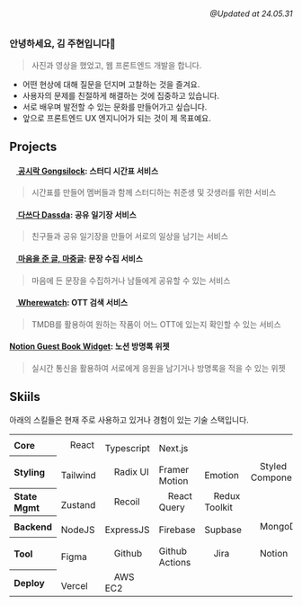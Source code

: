 <h6 align="right">@Updated at 24.05.31</h6>

### 안녕하세요, 김 주현입니다🙌

> 사진과 영상을 했었고, 웹 프론트엔드 개발을 합니다.

- 어떤 현상에 대해 질문을 던지며 고찰하는 것을 즐겨요.
- 사용자의 문제를 친절하게 해결하는 것에 집중하고 있습니다.
- 서로 배우며 발전할 수 있는 문화를 만들어가고 싶습니다.
- 앞으로 프론트엔드 UX 엔지니어가 되는 것이 제 목표예요.

## Projects

#### [<img src="https://github.com/sangpok/sangpok/assets/48979587/b36dc17a-d451-43f3-b9a8-af16bf47c6b9" width="12px" /> 공시락 Gongsilock](https://github.com/Dosilock/Frontend): 스터디 시간표 서비스
> 시간표를 만들어 멤버들과 함께 스터디하는 취준생 및 갓생러를 위한 서비스

#### [<img src="https://github.com/sangpok/sangpok/assets/48979587/603dc49c-6f77-4f64-aec4-6d61cc69db2e" width="12px" /> 다쓰다 Dassda](https://github.com/SSDA-Side/SSDA-Front): 공유 일기장 서비스
> 친구들과 공유 일기장을 만들어 서로의 일상을 남기는 서비스

#### [<img src="https://github.com/sangpok/sangpok/assets/48979587/53e019d4-0ea4-4896-9311-c4099609ff97" width="12px" /> 마음을 준 글, 마중글](https://github.com/sangpok/meet-writing): 문장 수집 서비스
> 마음에 든 문장을 수집하거나 남들에게 공유할 수 있는 서비스

#### [<img src="https://github.com/sangpok/sangpok/assets/48979587/000d8942-6395-4d97-b5d8-b8a5198685b4" width="12px" /> Wherewatch](https://github.com/sangpok/wherewatch): OTT 검색 서비스
> TMDB를 활용하여 원하는 작품이 어느 OTT에 있는지 확인할 수 있는 서비스

#### [Notion Guest Book Widget](https://github.com/sangpok/ngw-v2): 노션 방명록 위젯
> 실시간 통신을 활용하여 서로에게 응원을 남기거나 방명록을 적을 수 있는 위젯

## Skiils

아래의 스킬들은 현재 주로 사용하고 있거나 경험이 있는 기술 스택입니다.

<table>
  <tr>
    <th align="left">Core</th>
    <td><img src="https://github.com/sangpok/sangpok/assets/48979587/0b494592-f013-4fa1-9f56-231160d89fc5" width="12px" /> React</td>
    <td><img src="https://github.com/sangpok/sangpok/assets/48979587/5e319a1b-6ab3-4509-8ab3-841f0d2ecd4b" width="12px" /> Typescript</td>
    <td><img src="https://github.com/sangpok/sangpok/assets/48979587/69140cd4-de09-4403-8128-112411036d79" width="12px" /> Next.js</td>
    <td colspan="3" />
  </tr>
  
  <tr>
    <th align="left">Styling</th>
    <td><img src="https://github.com/sangpok/sangpok/assets/48979587/762757c7-62ae-4d8a-929a-6c46e6c78660" width="12px" /> Tailwind</td>
    <td><img src="https://github.com/sangpok/sangpok/assets/48979587/26e10e71-e55e-40d9-84cc-9379062fa3f8" width="12px" /> Radix UI</td>
    <td><img src="https://github.com/sangpok/sangpok/assets/48979587/7087c53a-b5d0-48e0-81eb-34ae3a0c026e" width="12px" /> Framer Motion</td>
    <td><img src="https://github.com/sangpok/sangpok/assets/48979587/6d18a2d4-6094-4ecd-825e-582511d83e5c" width="12px" /> Emotion</td>
    <td><img src="https://github.com/sangpok/sangpok/assets/48979587/496bc584-c3ab-47be-acea-ddeb40290932" width="12px" /> Styled Components</td>
    <td><img src="https://github.com/sangpok/sangpok/assets/48979587/aec13f30-eb3f-4548-9cc9-84ee711e47cc" width="12px" /> SCSS</td>
  </tr>
  
  <tr>
    <th align="left">State Mgmt</th>
    <td><img src="https://github.com/sangpok/sangpok/assets/48979587/7da1c930-6a06-476a-981d-3c1c6ffde772" width="12px" /> Zustand</td>
    <td><img src="https://github.com/sangpok/sangpok/assets/48979587/243b00f7-4b62-42ab-90ea-503a0c58d889" width="12px" /> Recoil</td>
    <td><img src="https://github.com/sangpok/sangpok/assets/48979587/095559d2-5faf-4153-95b8-4df6829fef67" width="12px" /> React Query</td>
    <td><img src="https://github.com/sangpok/sangpok/assets/48979587/963d512b-4276-4b28-9a9f-57895b8e3416" width="12px" /> Redux Toolkit</td>
    <td colspan="2" />
  </tr>
  
  <tr>
    <th align="left">Backend</th>
    <td><img src="https://github.com/sangpok/sangpok/assets/48979587/084ce7aa-5b72-4810-a779-a3d57520db36" width="12px" /> NodeJS</td>
    <td><img src="https://github.com/sangpok/sangpok/assets/48979587/e5c98d2b-adab-4f47-a718-a86aa97a4e9d" width="12px" /> ExpressJS</td>
    <td><img src="https://github.com/sangpok/sangpok/assets/48979587/77ed964a-2f75-46a0-ae5b-db622247d5de" width="12px" /> Firebase</td>
    <td><img src="https://github.com/sangpok/sangpok/assets/48979587/0b0e9073-1db8-4807-afe3-9c952e1dec95" width="12px" /> Supbase</td>
    <td><img src="https://github.com/sangpok/sangpok/assets/48979587/88cfceb7-2d1a-4eb4-95a7-1b13755fee65" width="12px" /> MongoDB</td>
    <td colspan="1" />
  </tr>
  
  <tr>
    <th align="left">Tool</th>
    <td><img src="https://github.com/sangpok/sangpok/assets/48979587/d80d8071-0794-45d6-afcd-ebac53205712" width="12px" /> Figma</td>
    <td><img src="https://github.com/sangpok/sangpok/assets/48979587/9578a608-4ed3-48da-83ea-7438d8af09c6" width="12px" /> Github</td>
    <td><img src="https://github.com/sangpok/sangpok/assets/48979587/9578a608-4ed3-48da-83ea-7438d8af09c6" width="12px" /> Github Actions</td>
    <td><img src="https://github.com/sangpok/sangpok/assets/48979587/9b607ede-7146-44a1-9146-b9c4691536f5" width="12px" /> Jira</td>
    <td><img src="https://github.com/sangpok/sangpok/assets/48979587/1632ed30-9659-4ccf-a94f-6d9423a85caa" width="12px" /> Notion</td>
    <td colspan="1" />
  </tr>
  
  <tr>
    <th align="left">Deploy</th>
    <td><img src="https://github.com/sangpok/sangpok/assets/48979587/d7fa8e9b-2673-4e98-b2c1-fbb9b3cd44a5" width="12px" /> Vercel</td>
    <td><img src="https://github.com/sangpok/sangpok/assets/48979587/618a0e8b-7a6c-47a9-b80c-d287291f2904" width="12px" /> AWS EC2</td>
    <td colspan="4" />
  </tr>
</table>

